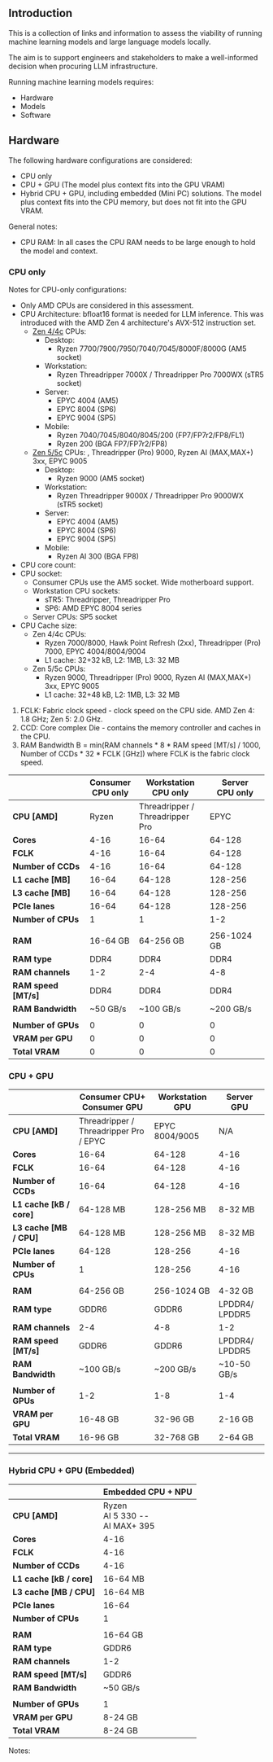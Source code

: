 ## Introduction

This is a collection of links and information to assess the viability of running machine learning models and large language models locally.

The aim is to support engineers and stakeholders to make a well-informed decision when procuring LLM infrastructure.

Running machine learning models requires:
- Hardware
- Models
- Software


## Hardware

The following hardware configurations are considered:
-   CPU only
-   CPU + GPU (The model plus context fits into the GPU VRAM)
-   Hybrid CPU + GPU, including embedded (Mini PC) solutions. The model plus
    context fits into the CPU memory, but does not fit into the GPU VRAM.

General notes:
-   CPU RAM: In all cases the CPU RAM needs to be large enough to hold the model and context.


### CPU only

Notes for CPU-only configurations:
-   Only AMD CPUs are considered in this assessment.
-   CPU Architecture: bfloat16 format is needed for LLM inference. This was introduced with the
    AMD Zen 4 architecture's AVX-512 instruction set.
    -   [Zen 4/4c](https://en.wikipedia.org/wiki/Zen_4) CPUs:
        -   Desktop:
            -   Ryzen 7700/7900/7950/7040/7045/8000F/8000G (AM5 socket)
        -   Workstation:
            -   Ryzen Threadripper 7000X / Threadripper Pro 7000WX (sTR5 socket)
        -   Server:
            -   EPYC 4004 (AM5)
            -   EPYC 8004 (SP6)
            -   EPYC 9004 (SP5)
        -   Mobile:
            -   Ryzen 7040/7045/8040/8045/200 (FP7/FP7r2/FP8/FL1)
            -   Ryzen 200 (BGA FP7/FP7r2/FP8)
    -   [Zen 5/5c](https://en.wikipedia.org/wiki/Zen_5) CPUs: , Threadripper (Pro) 9000, Ryzen AI (MAX,MAX+) 3xx, EPYC 9005
        -   Desktop:
            -   Ryzen 9000 (AM5 socket)
        -   Workstation:
            -   Ryzen Threadripper 9000X / Threadripper Pro 9000WX (sTR5 socket)
        -   Server:
            -   EPYC 4004 (AM5)
            -   EPYC 8004 (SP6)
            -   EPYC 9004 (SP5)
        -   Mobile:
            -   Ryzen AI 300 (BGA FP8)
-   CPU core count:
-   CPU socket:
    -   Consumer CPUs use the AM5 socket. Wide motherboard support.
    -   Workstation CPU sockets:
        -   sTR5: Threadripper, Threadripper Pro
        -   SP6: AMD EPYC 8004 series
    -   Server CPUs: SP5 socket
-   CPU Cache size:
    -   Zen 4/4c CPUs:
        -   Ryzen 7000/8000, Hawk Point Refresh (2xx), Threadripper (Pro) 7000, EPYC 4004/8004/9004
        -   L1 cache: 32+32 kB, L2: 1MB, L3: 32 MB
    -   Zen 5/5c CPUs:
        -   Ryzen 9000, Threadripper (Pro) 9000, Ryzen AI (MAX,MAX+) 3xx, EPYC 9005
        -   L1 cache: 32+48 kB, L2: 1MB, L3: 32 MB

1.  FCLK: Fabric clock speed - clock speed on the CPU side. AMD Zen 4: 1.8 GHz; Zen 5: 2.0 GHz.
2.  CCD: Core complex Die - contains the memory controller and caches in the CPU.
3.  RAM Bandwidth B = min(RAM channels * 8 * RAM speed [MT/s] / 1000, Number of CCDs * 32 * FCLK [GHz]) where FCLK is the fabric clock speed.


|                        | **Consumer<br>CPU only**      | **Workstation<br>CPU only**      | **Server<br>CPU only**      |
|------------------------|------------------------------|----------------------------------|-----------------------------|
| **CPU [AMD]**          | Ryzen                        | Threadripper /<br>Threadripper Pro | EPYC                        |
| **Cores**              | 4-16                         | 16-64                            | 64-128                      |
| **FCLK**               | 4-16                         | 16-64                            | 64-128                      |
| **Number of CCDs**     | 4-16                         | 16-64                            | 64-128                      |
| **L1 cache [MB]**      | 16-64                        | 64-128                           | 128-256                     |
| **L3 cache [MB]**      | 16-64                        | 64-128                           | 128-256                     |
| **PCIe lanes**         | 16-64                        | 64-128                           | 128-256                     |
| **Number of CPUs**     | 1                            | 1                                | 1-2                         |
|                        |                              |                                  |                             |
| **RAM**                | 16-64 GB                     | 64-256 GB                        | 256-1024 GB                 |
| **RAM type**           | DDR4                         | DDR4                             | DDR4                        |
| **RAM channels**       | 1-2                          | 2-4                              | 4-8                         |
| **RAM speed [MT/s]**   | DDR4                         | DDR4                             | DDR4                        |
| **RAM Bandwidth**      | ~50 GB/s                     | ~100 GB/s                        | ~200 GB/s                   |
|                        |                              |                                  |                             |
| **Number of GPUs**     | 0                            | 0                                | 0                           |
| **VRAM per GPU**       | 0                            | 0                                | 0                           |
| **Total VRAM**         | 0                            | 0                                | 0                           |



### CPU + GPU

|                        | **Consumer CPU+<br>Consumer GPU**      | **Workstation<br>GPU**      | **Server<br>GPU**      |
|------------------------|-----------------------------|------------------------|------------------------|
| **CPU [AMD]**          | Threadripper /<br> Threadripper Pro / EPYC | EPYC 8004/9005         | N/A                      |
| **Cores**              | 16-64                       | 64-128                 | 4-16                      |
| **FCLK**               | 16-64                       | 64-128                 | 4-16                      |
| **Number of CCDs**     | 16-64                       | 64-128                 | 4-16                      |
| **L1 cache [kB / core]** | 64-128 MB                   | 128-256 MB             | 8-32 MB                   |
| **L3 cache [MB / CPU]** | 64-128 MB                   | 128-256 MB             | 8-32 MB                   |
| **PCIe lanes**         | 64-128                      | 128-256                | 4-16                       |
| **Number of CPUs**     | 1                            | 128-256                | 4-16                       |
|                        |                             |                        |                           |
| **RAM**                | 64-256 GB                   | 256-1024 GB            | 4-32 GB                    |
| **RAM type**           | GDDR6                       | GDDR6                  | LPDDR4/<br>LPDDR5               |
| **RAM channels**       | 2-4                         | 4-8                    | 1-2                         |
| **RAM speed [MT/s]**   | GDDR6                       | GDDR6                  | LPDDR4/<br>LPDDR5               |
| **RAM Bandwidth**      | ~100 GB/s                   | ~200 GB/s              | ~10-50 GB/s                 |
|                        |                             |                        |                           |
| **Number of GPUs**     | 1-2                         | 1-8                    | 1-4                         |
| **VRAM per GPU**       | 16-48 GB                    | 32-96 GB               | 2-16 GB                     |
| **Total VRAM**         | 16-96 GB                    | 32-768 GB              | 2-64 GB                     |

---

### Hybrid CPU + GPU (Embedded)

|                        | **Embedded CPU + NPU** |
|------------------------|------------------------|
| **CPU [AMD]**          | Ryzen<br>AI 5 330 --<br>AI MAX+ 395 |
| **Cores**              | 4-16                   |
| **FCLK**               | 4-16                   |
| **Number of CCDs**     | 4-16                   |
| **L1 cache [kB / core]** | 16-64 MB             |
| **L3 cache [MB / CPU]** | 16-64 MB              |
| **PCIe lanes**         | 16-64                  |
| **Number of CPUs**     | 1                      |
|                        |                        |
| **RAM**                | 16-64 GB               |
| **RAM type**           | GDDR6                  |
| **RAM channels**       | 1-2                    |
| **RAM speed [MT/s]**   | GDDR6                  |
| **RAM Bandwidth**      | ~50 GB/s               |
|                        |                        |
| **Number of GPUs**     | 1                      |
| **VRAM per GPU**       | 8-24 GB                |
| **Total VRAM**         | 8-24 GB                |



Notes:
